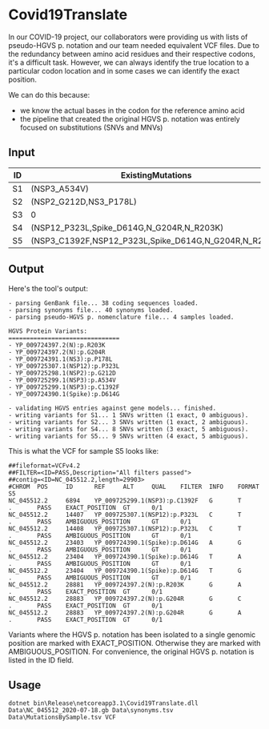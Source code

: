 # Covid19Translate

In our COVID-19 project, our collaborators were providing us with lists of pseudo-HGVS p. notation and our team needed equivalent VCF files. Due to the redundancy between amino acid residues and their respective codons, it's a difficult task. However, we can always identify the true location to a particular codon location and in some cases we can identify the exact position.

We can do this because:
* we know the actual bases in the codon for the reference amino acid
* the pipeline that created the original HGVS p. notation was entirely focused on substitutions (SNVs and MNVs)

## Input

| ID | ExistingMutations                                     | 
|----|-------------------------------------------------------| 
| S1 | (NSP3_A534V)                                          | 
| S2 | (NSP2_G212D,NS3_P178L)                                | 
| S3 | 0                                                     | 
| S4 | (NSP12_P323L,Spike_D614G,N_G204R,N_R203K)             | 
| S5 | (NSP3_C1392F,NSP12_P323L,Spike_D614G,N_G204R,N_R203K) | 

## Output
Here's the tool's output:

```
- parsing GenBank file... 38 coding sequences loaded.
- parsing synonyms file... 40 synonyms loaded.
- parsing pseudo-HGVS p. nomenclature file... 4 samples loaded.

HGVS Protein Variants:
===============================
- YP_009724397.2(N):p.R203K
- YP_009724397.2(N):p.G204R
- YP_009724391.1(NS3):p.P178L
- YP_009725307.1(NSP12):p.P323L
- YP_009725298.1(NSP2):p.G212D
- YP_009725299.1(NSP3):p.A534V
- YP_009725299.1(NSP3):p.C1392F
- YP_009724390.1(Spike):p.D614G

- validating HGVS entries against gene models... finished.
- writing variants for S1... 1 SNVs written (1 exact, 0 ambiguous).
- writing variants for S2... 3 SNVs written (1 exact, 2 ambiguous).
- writing variants for S4... 8 SNVs written (3 exact, 5 ambiguous).
- writing variants for S5... 9 SNVs written (4 exact, 5 ambiguous).
```

This is what the VCF for sample S5 looks like:

```
##fileformat=VCFv4.2
##FILTER=<ID=PASS,Description="All filters passed">
##contig=<ID=NC_045512.2,length=29903>
#CHROM  POS     ID      REF     ALT     QUAL    FILTER  INFO    FORMAT  S5
NC_045512.2     6894    YP_009725299.1(NSP3):p.C1392F   G       T       .       PASS    EXACT_POSITION  GT      0/1
NC_045512.2     14407   YP_009725307.1(NSP12):p.P323L   C       T       .       PASS    AMBIGUOUS_POSITION      GT      0/1
NC_045512.2     14408   YP_009725307.1(NSP12):p.P323L   C       T       .       PASS    AMBIGUOUS_POSITION      GT      0/1
NC_045512.2     23403   YP_009724390.1(Spike):p.D614G   A       G       .       PASS    AMBIGUOUS_POSITION      GT      0/1
NC_045512.2     23404   YP_009724390.1(Spike):p.D614G   T       A       .       PASS    AMBIGUOUS_POSITION      GT      0/1
NC_045512.2     23404   YP_009724390.1(Spike):p.D614G   T       G       .       PASS    AMBIGUOUS_POSITION      GT      0/1
NC_045512.2     28881   YP_009724397.2(N):p.R203K       G       A       .       PASS    EXACT_POSITION  GT      0/1
NC_045512.2     28883   YP_009724397.2(N):p.G204R       G       C       .       PASS    EXACT_POSITION  GT      0/1
NC_045512.2     28883   YP_009724397.2(N):p.G204R       G       A       .       PASS    EXACT_POSITION  GT      0/1
```

Variants where the HGVS p. notation has been isolated to a single genomic position are marked with EXACT_POSITION. Otherwise they are marked with AMBIGUOUS_POSITION. For convenience, the original HGVS p. notation is listed in the ID field.

## Usage

```
dotnet bin\Release\netcoreapp3.1\Covid19Translate.dll Data\NC_045512_2020-07-18.gb Data\synonyms.tsv Data\MutationsBySample.tsv VCF
```
